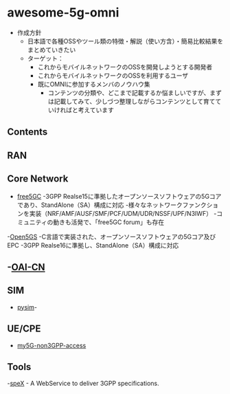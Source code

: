 # awesome-5g-omni

- 作成方針
  - 日本語で各種OSSやツール類の特徴・解説（使い方含）・簡易比較結果をまとめていきたい
  - ターゲット：
    - これからモバイルネットワークのOSSを開発しようとする開発者
    - これからモバイルネットワークのOSSを利用するユーザ
    - 既にOMNIに参加するメンバのノウハウ集
       - コンテンツの分類や、どこまで記載するか悩ましいですが、まずは記載してみて、少しづつ整理しながらコンテンツとして育てていければと考えています

## Contents


## RAN


## Core Network
- [free5GC](https://github.com/free5gc/free5gc)
  -3GPP Realse15に準拠したオープンソースソフトウェアの5Gコアであり、StandAlone（SA）構成に対応
  -様々なネットワークファンクションを実装（NRF/AMF/AUSF/SMF/PCF/UDM/UDR/NSSF/UPF/N3IWF）
  -コミュニティの動きも活発で、「free5GC forum」も存在
  
-[Open5GS](https://github.com/open5gs/open5gs) 
  -C言語で実装された、オープンソースソフトウェアの5Gコア及びEPC
  -3GPP Realse16に準拠し、StandAlone（SA）構成に対応

-[OAI-CN](https://gitlab.eurecom.fr/oai/cn5g) 
  -


## SIM
- [pysim](https://github.com/osmocom/pysim)-

## UE/CPE
- [my5G-non3GPP-access ](https://github.com/my5G/my5G-non3GPP-access)

## Tools
-[speX](https://github.com/CoRfr/spex-3gpp) - A WebService to deliver 3GPP specifications.
